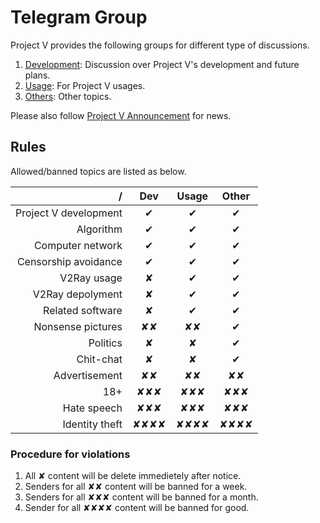 # Telegram Group

Project V provides the following groups for different type of discussions.

1. [Development](https://t.me/joinchat/DNcazUMxm77Jt0LQuwiGAQ): Discussion over Project V's development and future plans.
1. [Usage](https://telegram.me/projectv2ray): For Project V usages.
1. [Others](https://t.me/joinchat/DNcazUIYaH80uVfeS716jg): Other topics.

Please also follow [Project V Announcement](https://t.me/v2msg) for news.

## Rules

Allowed/banned topics are listed as below.

  / | Dev | Usage | Other
-------:|:-------:|:----:|:----:
Project V development|&#10004;|&#10004;|&#10004;
Algorithm | &#10004;|&#10004;|&#10004;
Computer network|&#10004;|&#10004;|&#10004;
Censorship avoidance|&#10004;|&#10004;|&#10004;
V2Ray usage|&#10008;|&#10004;|&#10004;
V2Ray depolyment|&#10008;|&#10004;|&#10004;
Related software|&#10008;|&#10004;|&#10004;
Nonsense pictures|&#10008;&#10008;|&#10008;&#10008;|&#10004;
Politics|&#10008;|&#10008;|&#10004;
Chit-chat|&#10008;|&#10008;|&#10004;
Advertisement|&#10008;&#10008;|&#10008;&#10008;|&#10008;&#10008;
18+|&#10008;&#10008;&#10008;|&#10008;&#10008;&#10008;|&#10008;&#10008;&#10008;
Hate speech|&#10008;&#10008;&#10008;|&#10008;&#10008;&#10008;|&#10008;&#10008;&#10008;
Identity theft|&#10008;&#10008;&#10008;&#10008;|&#10008;&#10008;&#10008;&#10008;|&#10008;&#10008;&#10008;&#10008;

### Procedure for violations

1. All &#10008; content will be delete immedietely after notice.
1. Senders for all &#10008;&#10008; content will be banned for a week.
1. Senders for all &#10008;&#10008;&#10008; content will be banned for a month.
1. Sender for all &#10008;&#10008;&#10008;&#10008; content will be banned for good.
